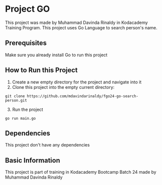 # Project GO

This project was made by Muhammad Davinda Rinaldy in Kodacademy Training Program. This project uses Go Language to search person's name.

## Prerequisites

Make sure you already install Go to run this project

## How to Run this Project

1. Create a new empty directory for the project and navigate into it
2. Clone this project into the empty current directory:
```
git clone https://github.com/mdavindarinaldy/fgo24-go-search-person.git
``` 
3. Run the project
```
go run main.go
```

## Dependencies
This project don't have any dependencies

## Basic Information
This project is part of training in Kodacademy Bootcamp Batch 24 made by Muhammad Davinda Rinaldy